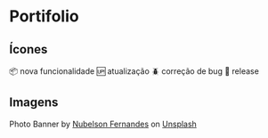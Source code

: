 # Portifolio

## Ícones

:package: nova funcionalidade
:up: atualização
:beetle: correção de bug
:checkered_flag: release

## Imagens

Photo Banner by <a href="https://unsplash.com/@nubelsondev?utm_source=unsplash&utm_medium=referral&utm_content=creditCopyText">Nubelson Fernandes</a> on <a href="https://unsplash.com/s/photos/developer?utm_source=unsplash&utm_medium=referral&utm_content=creditCopyText">Unsplash</a>
